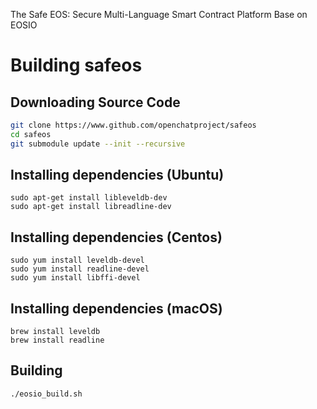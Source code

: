The Safe EOS: Secure Multi-Language Smart Contract Platform Base on EOSIO 

# Building safeos

## Downloading Source Code

```bash
git clone https://www.github.com/openchatproject/safeos
cd safeos
git submodule update --init --recursive
```

## Installing dependencies (Ubuntu)

```
sudo apt-get install libleveldb-dev
sudo apt-get install libreadline-dev
```


## Installing dependencies (Centos)

```
sudo yum install leveldb-devel
sudo yum install readline-devel
sudo yum install libffi-devel
```

## Installing dependencies (macOS)

```
brew install leveldb
brew install readline
```

## Building

```bash
./eosio_build.sh
```

